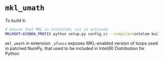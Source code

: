 # `mkl_umath`

To build it:

```sh
# ensure that MKL is installed, icc is activate
MKLROOT=$CONDA_PREFIX python setup.py config_cc --compiler=intelem build_ext --inplace
```

`mkl_umath` in extension `_ufuncs` exposes MKL-enabled version of loops used in patched NumPy,
that used to be included in Intel(R) Distribution for Python